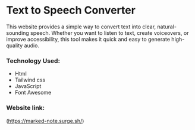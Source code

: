 # Text to Speech Converter

This website provides a simple way to convert text into clear, natural-sounding speech. Whether you want to listen to text, create voiceovers, or improve accessibility, this tool makes it quick and easy to generate high-quality audio.

### Technology Used:

- Html
- Tailwind css
- JavaScript
- Font Awesome

### Website link: 

(https://marked-note.surge.sh/)